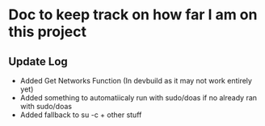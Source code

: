 # Doc to keep track on how far I am on this project

## Update Log

- Added Get Networks Function (In devbuild as it may not work entirely yet)
- Added something to automatiicaly run with sudo/doas if no already ran with sudo/doas
- Added fallback to su -c + other stuff
